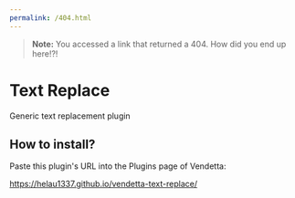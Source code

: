 ```yaml
---
permalink: /404.html
---
```

> **Note:** You accessed a link that returned a 404. How did you end up here!?!

# Text Replace

Generic text replacement plugin

## How to install?

Paste this plugin's URL into the Plugins page of Vendetta:

https://helau1337.github.io/vendetta-text-replace/
